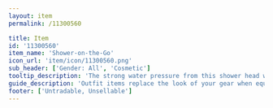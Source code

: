 ```yaml
---
layout: item
permalink: /11300560

title: Item
id: '11300560'
item_name: 'Shower-on-the-Go'
icon_url: 'item/icon/11300560.png'
sub_header: ['Gender: All', 'Cosmetic']
tooltip_description: 'The strong water pressure from this shower head washes all your troubles away, plus the lint between your toes.'
guide_description: 'Outfit items replace the look of your gear when equipped.'
footer: ['Untradable, Unsellable']
---
```

